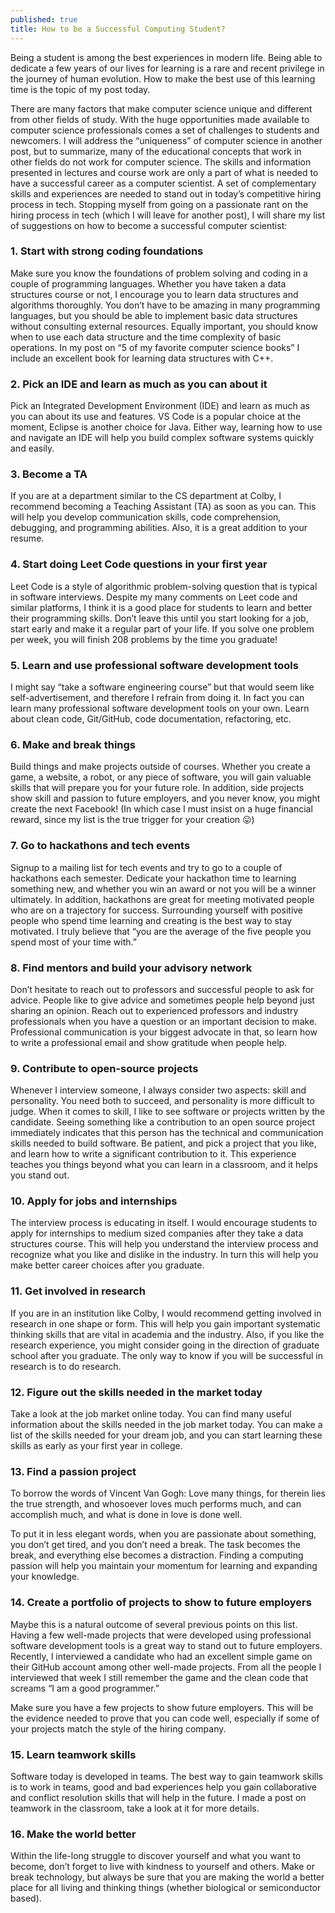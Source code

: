```yaml
---
published: true
title: How to be a Successful Computing Student?
---
```



Being a student is among the best experiences in modern life. Being able to dedicate a few years of our lives for learning is a rare and recent privilege in the journey of human evolution.  How to make the best use of this learning time is the topic of my post today.

There are many factors that make computer science unique and different from other fields of study.  With the huge opportunities made available to computer science professionals comes a set of challenges to students and newcomers.  I will address the “uniqueness” of computer science in another post, but to summarize, many of the educational concepts that work in other fields do not work for computer science.  The skills and information presented in lectures and course work are only a part of what is needed to have a successful career as a computer scientist.  A set of complementary skills and experiences are needed to stand out in today’s competitive hiring process in tech. Stopping myself from going on a passionate rant on the hiring process in tech (which I will leave for another post), I will share my list of suggestions on how to become a successful computer scientist:


### 1. Start with strong coding foundations
Make sure you know the foundations of problem solving and coding in a couple of programming languages.  Whether you have taken a data structures course or not, I encourage you to learn data structures and algorithms thoroughly.  You don’t have to be amazing in many programming languages, but you should be able to implement basic data structures without consulting external resources. Equally important, you should know when to use each data structure and the time complexity of basic operations.  In my post on “5 of my favorite computer science books” I include an excellent book for learning data structures with C++.


### 2. Pick an IDE and learn as much as you can about it 
Pick an Integrated Development Environment (IDE) and learn as much as you can about its use and features.  VS Code is a popular choice at the moment, Eclipse is another choice for Java.  Either way, learning how to use and navigate an IDE will help you build complex software systems quickly and easily.


### 3. Become a TA
If you are at a department similar to the CS department at Colby, I recommend becoming a Teaching Assistant (TA) as soon as you can.  This will help you develop communication skills, code comprehension, debugging, and programming abilities.  Also, it is a great addition to your resume.


### 4. Start doing Leet Code questions in your first year
Leet Code is a style of algorithmic problem-solving question that is typical in software interviews.  Despite my many comments on Leet code and similar platforms, I think it is a good place for students to learn and better their programming skills.  Don’t leave this until you start looking for a job, start early and make it a regular part of your life.  If you solve one problem per week, you will finish 208 problems by the time you graduate!


### 5. Learn and use professional software development tools
I might say “take a software engineering course” but that would seem like self-advertisement, and therefore I refrain from doing it.  In fact you can learn many professional software development tools on your own.  Learn about clean code, Git/GitHub, code documentation, refactoring, etc.


### 6. Make and break things
Build things and make projects outside of courses.  Whether you create a game, a website, a robot, or any piece of software, you will gain valuable skills that will prepare you for your future role.  In addition, side projects show skill and passion to future employers, and you never know, you might create the next Facebook! (In which case I must insist on a huge financial reward, since my list is the true trigger for your creation 😛)


### 7. Go to hackathons and tech events
Signup to a mailing list for tech events and try to go to a couple of hackathons each semester.  Dedicate your hackathon time to learning something new, and whether you win an award or not you will be a winner ultimately.  In addition, hackathons are great for meeting motivated people who are on a trajectory for success.   Surrounding yourself with positive people who spend time learning and creating is the best way to stay motivated.  I truly believe that “you are the average of the five people you spend most of your time with.”


### 8. Find mentors and build your advisory network
Don’t hesitate to reach out to professors and successful people to ask for advice.  People like to give advice and sometimes people help beyond just sharing an opinion.  Reach out to experienced professors and industry professionals when you have a question or an important decision to make.  Professional communication is your biggest advocate in that, so learn how to write a professional email and show gratitude when people help.


### 9. Contribute to open-source projects
Whenever I interview someone, I always consider two aspects: skill and personality.  You need both to succeed, and personality is more difficult to judge.  When it comes to skill, I like to see software or projects written by the candidate.  Seeing something like a contribution to an open source project immediately indicates that this person has the technical and communication skills needed to build software.  Be patient, and pick a project that you like, and learn how to write a significant contribution to it.  This experience teaches you things beyond what you can learn in a classroom, and it helps you stand out.  


### 10. Apply for jobs and internships
The interview process is educating in itself.  I would encourage students to apply for internships to medium sized companies after they take a data structures course.  This will help you understand the interview process and recognize what you like and dislike in the industry.  In turn this will help you make better career choices after you graduate.


### 11. Get involved in research
If you are in an institution like Colby, I would recommend getting involved in research in one shape or form.  This will help you gain important systematic thinking skills that are vital in academia and the industry.  Also, if you like the research experience, you might consider going in the direction of graduate school after you graduate.  The only way to know if you will be successful in research is to do research.


### 12. Figure out the skills needed in the market today
Take a look at the job market online today. You can find many useful information about the skills needed in the job market today.  You can make a list of the skills needed for your dream job, and you can start learning these skills as early as your first year in college.


### 13. Find a passion project
To borrow the words of Vincent Van Gogh: Love many things, for therein lies the true strength, and whosoever loves much performs much, and can accomplish much, and what is done in love is done well. 

To put it in less elegant words, when you are passionate about something, you don’t get tired, and you don’t need a break.  The task becomes the break, and everything else becomes a distraction.  Finding a computing passion will help you maintain your momentum for learning and expanding your knowledge.

### 14. Create a portfolio of projects to show to future employers
Maybe this is a natural outcome of several previous points on this list.  Having a few well-made projects that were developed using professional software development tools is a great way to stand out to future employers.  Recently, I interviewed a candidate who had an excellent simple game on their GitHub account among other well-made projects.  From all the people I interviewed that week I still remember the game and the clean code that screams “I am a good programmer.”

Make sure you have a few projects to show future employers.  This will be the evidence needed to prove that you can code well, especially if some of your projects match the style of the hiring company.


### 15. Learn teamwork skills
Software today is developed in teams.  The best way to gain teamwork skills is to work in teams, good and bad experiences help you gain collaborative and conflict resolution skills that will help in the future.  I made a post on teamwork in the classroom, take a look at it for more details. 


### 16. Make the world better
Within the life-long struggle to discover yourself and what you want to become, don’t forget to live with kindness to yourself and others.  Make or break technology, but always be sure that you are making the world a better place for all living and thinking things (whether biological or semiconductor based).
